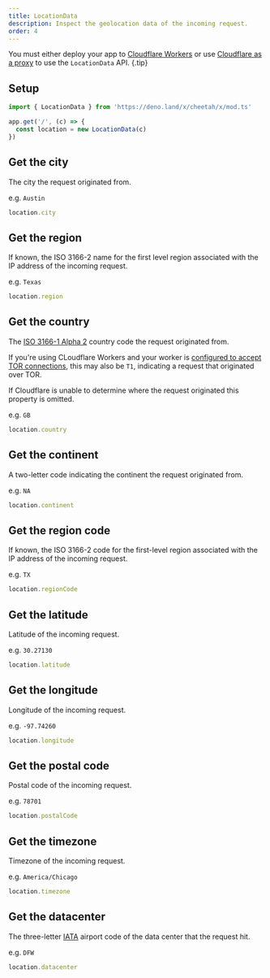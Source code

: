 ```yaml
---
title: LocationData
description: Inspect the geolocation data of the incoming request.
order: 4
---
```


You must either deploy your app to [Cloudflare Workers](https://developers.cloudflare.com/workers/runtime-apis/request/#incomingrequestcfproperties) or use [Cloudflare as a proxy](https://developers.cloudflare.com/support/network/configuring-ip-geolocation/) to use the `LocationData` API. {.tip}

## Setup

```ts
import { LocationData } from 'https://deno.land/x/cheetah/x/mod.ts'

app.get('/', (c) => {
  const location = new LocationData(c)
})
```

## Get the city

The city the request originated from.

e.g. `Austin`

```ts
location.city
```

## Get the region

If known, the ISO 3166-2 name for the first level region associated with the IP address of the incoming request.

e.g. `Texas`

```ts
location.region
```

## Get the country

The [ISO 3166-1 Alpha 2](https://www.iso.org/iso-3166-country-codes.html) country code the request originated from.

If you're using CLoudflare Workers and your worker is [configured to accept TOR connections](https://support.cloudflare.com/hc/en-us/articles/203306930-Understanding-Cloudflare-Tor-support-and-Onion-Routing), this may also be `T1`, indicating a request that originated over TOR.

If Cloudflare is unable to determine where the request originated this property is omitted.

e.g. `GB`

```ts
location.country
```

## Get the continent

A two-letter code indicating the continent the request originated from.

e.g. `NA`

```ts
location.continent
```

## Get the region code

If known, the ISO 3166-2 code for the first-level region associated with the IP address of the incoming request.

e.g. `TX`

```ts
location.regionCode
```

## Get the latitude

Latitude of the incoming request.

e.g. `30.27130`

```ts
location.latitude
```

## Get the longitude

Longitude of the incoming request.

e.g. `-97.74260`

```ts
location.longitude
```

## Get the postal code

Postal code of the incoming request.

e.g. `78701`

```ts
location.postalCode
```

## Get the timezone

Timezone of the incoming request.

e.g. `America/Chicago`

```ts
location.timezone
```

## Get the datacenter

The three-letter [IATA](https://en.wikipedia.org/wiki/IATA_airport_code) airport code of the data center that the request hit.

e.g. `DFW`

```ts
location.datacenter
```
